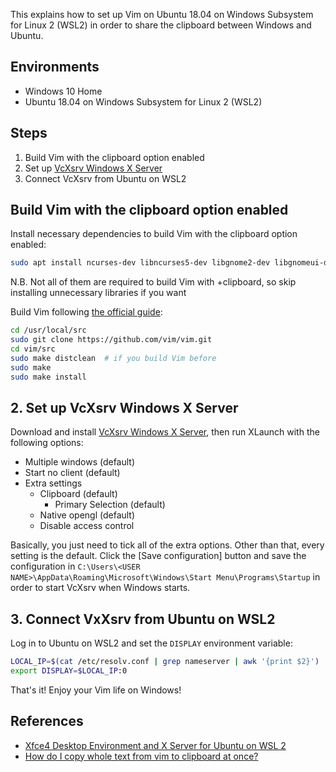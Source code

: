 This explains how to set up Vim on Ubuntu 18.04 on Windows Subsystem for Linux 2 (WSL2) in order to share the clipboard between Windows and Ubuntu.


## Environments
* Windows 10 Home
* Ubuntu 18.04 on Windows Subsystem for Linux 2 (WSL2)

## Steps
1. Build Vim with the clipboard option enabled
2. Set up [VcXsrv Windows X Server](https://sourceforge.net/projects/vcxsrv/)
3. Connect VcXsrv from Ubuntu on WSL2

## Build Vim with the clipboard option enabled
Install necessary dependencies to build Vim with the clipboard option enabled:

```bash
sudo apt install ncurses-dev libncurses5-dev libgnome2-dev libgnomeui-dev libgtk2.0-dev libatk1.0-dev libbonoboui2-dev libcairo2-dev libx11-dev libxpm-dev libxt-dev python-dev python3-dev ruby-dev lua5.1 lua5.1-dev libperl-dev
```

N.B. Not all of them are required to build Vim with +clipboard, so skip installing unnecessary libraries if you want

Build Vim following [the official guide](https://www.vim.org/download.php):

```bash
cd /usr/local/src
sudo git clone https://github.com/vim/vim.git
cd vim/src
sudo make distclean  # if you build Vim before
sudo make
sudo make install
```

## 2. Set up VcXsrv Windows X Server
Download and install [VcXsrv Windows X Server](https://sourceforge.net/projects/vcxsrv/),
then run XLaunch with the following options:

* Multiple windows (default)
* Start no client (default)
* Extra settings
  * Clipboard (default)
    * Primary Selection (default)
  * Native opengl (default)
  * Disable access control
  
Basically, you just need to tick all of the extra options. Other than that, every setting is the default.
Click the [Save configuration] button and save the configuration in `C:\Users\<USER NAME>\AppData\Roaming\Microsoft\Windows\Start Menu\Programs\Startup` in order to start VcXsrv when Windows starts.

## 3. Connect VxXsrv from Ubuntu on WSL2
Log in to Ubuntu on WSL2 and set the `DISPLAY` environment variable:

```bash
LOCAL_IP=$(cat /etc/resolv.conf | grep nameserver | awk '{print $2}')
export DISPLAY=$LOCAL_IP:0
```

That's it! Enjoy your Vim life on Windows!

## References
* [Xfce4 Desktop Environment and X Server for Ubuntu on WSL 2](https://autoize.com/xfce4-desktop-environment-and-x-server-for-ubuntu-on-wsl-2/)
* [How do I copy whole text from vim to clipboard at once?](https://www.reddit.com/r/bashonubuntuonwindows/comments/be2q3l/how_do_i_copy_whole_text_from_vim_to_clipboard_at/)
